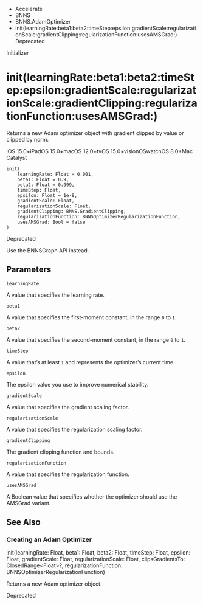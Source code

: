 

- Accelerate
- BNNS
- BNNS.AdamOptimizer
-  init(learningRate:beta1:beta2:timeStep:epsilon:gradientScale:regularizationScale:gradientClipping:regularizationFunction:usesAMSGrad:) Deprecated

Initializer

# init(learningRate:beta1:beta2:timeStep:epsilon:gradientScale:regularizationScale:gradientClipping:regularizationFunction:usesAMSGrad:)

Returns a new Adam optimizer object with gradient clipped by value or clipped by norm.

iOS 15.0+iPadOS 15.0+macOS 12.0+tvOS 15.0+visionOSwatchOS 8.0+Mac Catalyst

``` source
init(
    learningRate: Float = 0.001,
    beta1: Float = 0.9,
    beta2: Float = 0.999,
    timeStep: Float,
    epsilon: Float = 1e-8,
    gradientScale: Float,
    regularizationScale: Float,
    gradientClipping: BNNS.GradientClipping,
    regularizationFunction: BNNSOptimizerRegularizationFunction,
    usesAMSGrad: Bool = false
)
```

Deprecated

Use the BNNSGraph API instead.

## Parameters 

`learningRate`  

A value that specifies the learning rate.

`beta1`  

A value that specifies the first-moment constant, in the range `0` to `1`.

`beta2`  

A value that specifies the second-moment constant, in the range `0` to `1`.

`timeStep`  

A value that’s at least `1` and represents the optimizer’s current time.

`epsilon`  

The epsilon value you use to improve numerical stability.

`gradientScale`  

A value that specifies the gradient scaling factor.

`regularizationScale`  

A value that specifies the regularization scaling factor.

`gradientClipping`  

The gradient clipping function and bounds.

`regularizationFunction`  

A value that specifies the regularization function.

`usesAMSGrad`  

A Boolean value that specifies whether the optimizer should use the AMSGrad variant.

## See Also

### Creating an Adam Optimizer

init(learningRate: Float, beta1: Float, beta2: Float, timeStep: Float, epsilon: Float, gradientScale: Float, regularizationScale: Float, clipsGradientsTo: ClosedRange&lt;Float>?, regularizationFunction: BNNSOptimizerRegularizationFunction)

Returns a new Adam optimizer object.

Deprecated

